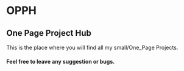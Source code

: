 # OPPH

## One Page Project Hub

This is the place where you will find all my small/One_Page Projects.

#### Feel free to leave any suggestion or bugs.
